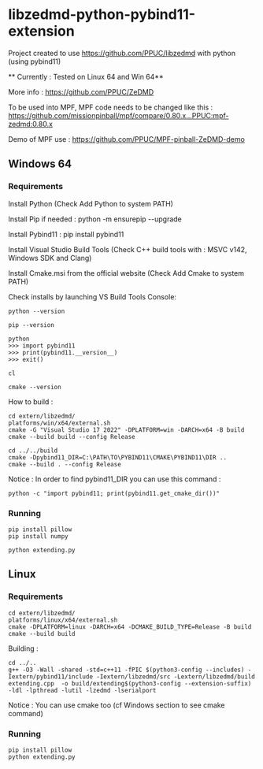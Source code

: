 # libzedmd-python-pybind11-extension
Project created to use https://github.com/PPUC/libzedmd with python (using pybind11)

** Currently : Tested on Linux 64 and Win 64**

More info : https://github.com/PPUC/ZeDMD

To be used into MPF, MPF code needs to be changed like this : https://github.com/missionpinball/mpf/compare/0.80.x...PPUC:mpf-zedmd:0.80.x

Demo of MPF use : https://github.com/PPUC/MPF-pinball-ZeDMD-demo

## Windows 64
### Requirements
Install Python (Check Add Python to system PATH)

Install Pip if needed : python -m ensurepip --upgrade

Install Pybind11 : pip install pybind11

Install Visual Studio Build Tools (Check C++ build tools with : MSVC v142, Windows SDK and Clang)

Install Cmake.msi from the official website (Check Add Cmake to system PATH)

Check installs by launching VS Build Tools Console:
```shell
python --version

pip --version

python
>>> import pybind11
>>> print(pybind11.__version__)
>>> exit()

cl

cmake --version
```

How to build :
```shell
cd extern/libzedmd/
platforms/win/x64/external.sh
cmake -G "Visual Studio 17 2022" -DPLATFORM=win -DARCH=x64 -B build
cmake --build build --config Release

cd ../../build
cmake -Dpybind11_DIR=C:\PATH\TO\PYBIND11\CMAKE\PYBIND11\DIR ..
cmake --build . --config Release 
```
Notice : In order to find pybind11_DIR you can use this command : 
```shell
python -c "import pybind11; print(pybind11.get_cmake_dir())"
```

### Running
```shell
pip install pillow
pip install numpy

python extending.py 
```

## Linux
### Requirements
```shell
cd extern/libzedmd/
platforms/linux/x64/external.sh
cmake -DPLATFORM=linux -DARCH=x64 -DCMAKE_BUILD_TYPE=Release -B build
cmake --build build
```
Building :
```shell
cd ../..
g++ -O3 -Wall -shared -std=c++11 -fPIC $(python3-config --includes) -Iextern/pybind11/include -Iextern/libzedmd/src -Lextern/libzedmd/build extending.cpp  -o build/extending$(python3-config --extension-suffix)  -ldl -lpthread -lutil -lzedmd -lserialport
```
Notice : You can use cmake too (cf Windows section to see cmake command)

### Running
```shell
pip install pillow
python extending.py 
```
